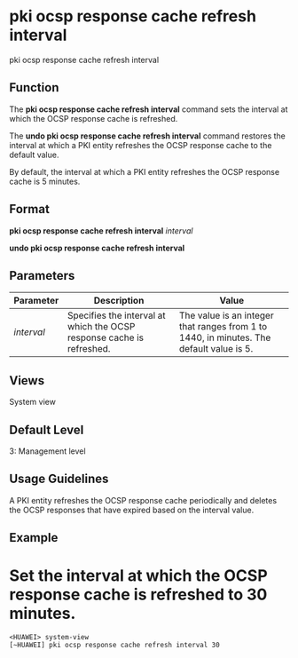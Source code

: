 pki ocsp response cache refresh interval
========================================

pki ocsp response cache refresh interval

Function
--------



The **pki ocsp response cache refresh interval** command sets the interval at which the OCSP response cache is refreshed.

The **undo pki ocsp response cache refresh interval** command restores the interval at which a PKI entity refreshes the OCSP response cache to the default value.



By default, the interval at which a PKI entity refreshes the OCSP response cache is 5 minutes.


Format
------

**pki ocsp response cache refresh interval** *interval*

**undo pki ocsp response cache refresh interval**


Parameters
----------

| Parameter | Description | Value |
| --- | --- | --- |
| *interval* | Specifies the interval at which the OCSP response cache is refreshed. | The value is an integer that ranges from 1 to 1440, in minutes. The default value is 5. |



Views
-----

System view


Default Level
-------------

3: Management level


Usage Guidelines
----------------

A PKI entity refreshes the OCSP response cache periodically and deletes the OCSP responses that have expired based on the interval value.


Example
-------

# Set the interval at which the OCSP response cache is refreshed to 30 minutes.
```
<HUAWEI> system-view
[~HUAWEI] pki ocsp response cache refresh interval 30

```
